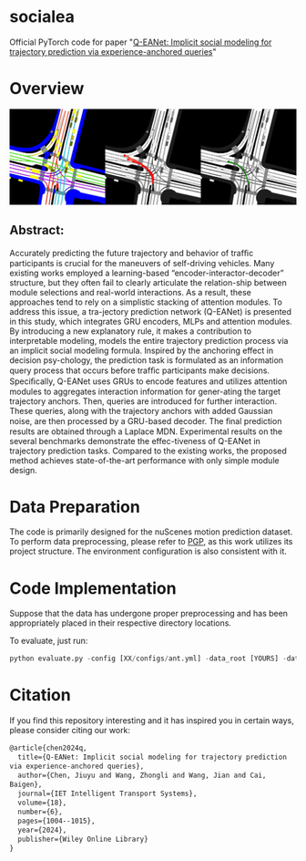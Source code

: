 # socialea
Official PyTorch code for paper "[Q-EANet: Implicit social modeling for trajectory prediction via experience-anchored queries](http://doi.org/10.1049/itr2.12477 )"

# Overview
![image](images/Joint_left_turn.gif)
## Abstract: 
Accurately predicting the future trajectory and behavior of trafﬁc participants is crucial for the maneuvers of self-driving vehicles. Many existing works employed a learning-based “encoder-interactor-decoder” structure, but they often fail to clearly articulate the relation-ship between module selections and real-world interactions. As a result, these approaches tend to rely on a simplistic stacking of attention modules. To address this issue, a tra-jectory prediction network (Q-EANet) is presented in this study, which integrates GRU encoders, MLPs and attention modules. By introducing a new explanatory rule, it makes a contribution to interpretable modeling, models the entire trajectory prediction process via an implicit social modeling formula. Inspired by the anchoring effect in decision psy-chology, the prediction task is formulated as an information query process that occurs before trafﬁc participants make decisions. Speciﬁcally, Q-EANet uses GRUs to encode features and utilizes attention modules to aggregates interaction information for gener-ating the target trajectory anchors. Then, queries are introduced for further interaction. These queries, along with the trajectory anchors with added Gaussian noise, are then processed by a GRU-based decoder. The ﬁnal prediction results are obtained through a Laplace MDN. Experimental results on the several benchmarks demonstrate the effec-tiveness of Q-EANet in trajectory prediction tasks. Compared to the existing works, the proposed method achieves state-of-the-art performance with only simple module design.

# Data Preparation
The code is primarily designed for the nuScenes motion prediction dataset.
To perform data preprocessing, please refer to [PGP](https://github.com/nachiket92/PGP), as this work utilizes its project structure.
The environment configuration is also consistent with it.

# Code Implementation
 Suppose that the data has undergone proper preprocessing and has been appropriately placed in their respective directory locations.

 To evaluate, just run:
 
 ```python
 python evaluate.py -config [XX/configs/ant.yml] -data_root [YOURS] -data_dir [YOURS] -output_dir [YOURS] -checkpoint [XX/outputs/checkpoints/best.tar]
 ```

# Citation
If you find this repository interesting and it has inspired you in certain ways, please consider citing our work:
```
@article{chen2024q,
  title={Q-EANet: Implicit social modeling for trajectory prediction via experience-anchored queries},
  author={Chen, Jiuyu and Wang, Zhongli and Wang, Jian and Cai, Baigen},
  journal={IET Intelligent Transport Systems},
  volume={18},
  number={6},
  pages={1004--1015},
  year={2024},
  publisher={Wiley Online Library}
}
```
